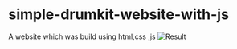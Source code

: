 # simple-drumkit-website-with-js
A website which was build using html,css ,js
![Result](https://github.com/Sasi30/simple-drumkit-website-with-js/assets/102152439/c429f460-81fa-4338-852e-1373393f54da)
